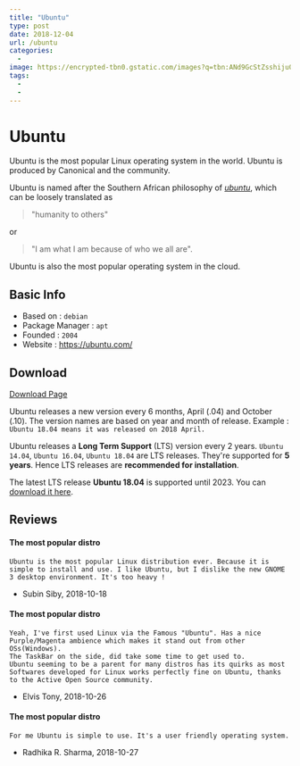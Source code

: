```yaml
---
title: "Ubuntu"
type: post
date: 2018-12-04
url: /ubuntu
categories:
  - 
image: https://encrypted-tbn0.gstatic.com/images?q=tbn:ANd9GcStZsshiju0A69mQ50Mxc6cWEQZO0VkRF4aRKwUcA6MIrs0RVNB
tags:
  - 
  - 
---
```





# Ubuntu

Ubuntu is the most popular Linux operating system in the world. Ubuntu is produced by Canonical and the community.

Ubuntu is named after the Southern African philosophy of [*ubuntu*](https://en.wikipedia.org/wiki/Ubuntu_philosophy), which can be loosely translated as

> "humanity to others"

or

> "I am what I am because of who we all are".

Ubuntu is also the most popular operating system in the cloud.

## Basic Info

* Based on : `debian`
* Package Manager : `apt`
* Founded : `2004`
* Website : https://ubuntu.com/

## Download

[Download Page](https://www.ubuntu.com/download/desktop)

Ubuntu releases a new version every 6 months, April (.04) and October (.10). The version names are based on year and month of release. Example : `Ubuntu 18.04 means it was released on 2018 April.`

Ubuntu releases a **Long Term Support** (LTS) version every 2 years. `Ubuntu 14.04`, `Ubuntu 16.04`, `Ubuntu 18.04` are LTS releases. They're supported for **5 years**. Hence LTS releases are **recommended for installation**.

The latest LTS release **Ubuntu 18.04** is supported until 2023. You can [download it here](http://releases.ubuntu.com/18.04/).

## Reviews

#### The most popular distro

```
Ubuntu is the most popular Linux distribution ever. Because it is simple to install and use. I like Ubuntu, but I dislike the new GNOME 3 desktop environment. It's too heavy !
```
- Subin Siby, 2018-10-18

#### The most popular distro

```
Yeah, I've first used Linux via the Famous "Ubuntu". Has a nice Purple/Magenta ambience which makes it stand out from other OSs(Windows).
The TaskBar on the side, did take some time to get used to.
Ubuntu seeming to be a parent for many distros has its quirks as most Softwares developed for Linux works perfectly fine on Ubuntu, thanks to the Active Open Source community.
```
- Elvis Tony, 2018-10-26

#### The most popular distro

```
For me Ubuntu is simple to use. It's a user friendly operating system.
```
- Radhika R. Sharma, 2018-10-27
